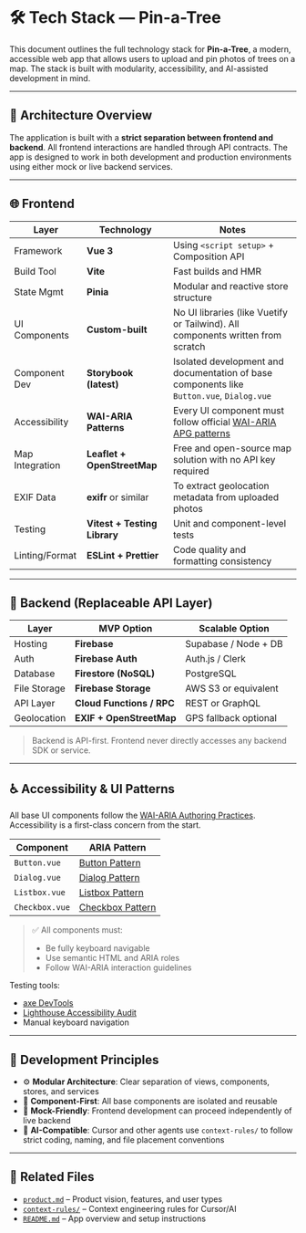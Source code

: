 # 🛠️ Tech Stack — Pin-a-Tree

This document outlines the full technology stack for **Pin-a-Tree**, a modern, accessible web app that allows users to upload and pin photos of trees on a map. The stack is built with modularity, accessibility, and AI-assisted development in mind.

---

## 🧩 Architecture Overview

The application is built with a **strict separation between frontend and backend**. All frontend interactions are handled through API contracts. The app is designed to work in both development and production environments using either mock or live backend services.

---

## 🌐 Frontend

| Layer          | Technology           | Notes |
|----------------|----------------------|-------|
| Framework      | **Vue 3**            | Using `<script setup>` + Composition API |
| Build Tool     | **Vite**             | Fast builds and HMR |
| State Mgmt     | **Pinia**            | Modular and reactive store structure |
| UI Components  | **Custom-built**     | No UI libraries (like Vuetify or Tailwind). All components written from scratch |
| Component Dev  | **Storybook (latest)** | Isolated development and documentation of base components like `Button.vue`, `Dialog.vue` |
| Accessibility  | **WAI-ARIA Patterns** | Every UI component must follow official [WAI-ARIA APG patterns](https://www.w3.org/WAI/ARIA/apg/patterns/) |
| Map Integration| **Leaflet + OpenStreetMap** | Free and open-source map solution with no API key required |
| EXIF Data      | **exifr** or similar | To extract geolocation metadata from uploaded photos |
| Testing        | **Vitest + Testing Library** | Unit and component-level tests |
| Linting/Format | **ESLint + Prettier** | Code quality and formatting consistency |

---

## 🔧 Backend (Replaceable API Layer)

| Layer        | MVP Option               | Scalable Option          |
|--------------|--------------------------|--------------------------|
| Hosting      | **Firebase**             | Supabase / Node + DB     |
| Auth         | **Firebase Auth**        | Auth.js / Clerk          |
| Database     | **Firestore (NoSQL)**    | PostgreSQL               |
| File Storage | **Firebase Storage**     | AWS S3 or equivalent     |
| API Layer    | **Cloud Functions / RPC**| REST or GraphQL          |
| Geolocation  | **EXIF + OpenStreetMap** | GPS fallback optional    |

> Backend is API-first. Frontend never directly accesses any backend SDK or service.

---

## ♿ Accessibility & UI Patterns

All base UI components follow the [WAI-ARIA Authoring Practices](https://www.w3.org/WAI/ARIA/apg/patterns/). Accessibility is a first-class concern from the start.

| Component     | ARIA Pattern         |
|---------------|----------------------|
| `Button.vue`  | [Button Pattern](https://www.w3.org/WAI/ARIA/apg/patterns/button/) |
| `Dialog.vue`  | [Dialog Pattern](https://www.w3.org/WAI/ARIA/apg/patterns/dialog-modal/) |
| `Listbox.vue` | [Listbox Pattern](https://www.w3.org/WAI/ARIA/apg/patterns/listbox/) |
| `Checkbox.vue`| [Checkbox Pattern](https://www.w3.org/WAI/ARIA/apg/patterns/checkbox/) |

> ✅ All components must:
> - Be fully keyboard navigable  
> - Use semantic HTML and ARIA roles  
> - Follow WAI-ARIA interaction guidelines

Testing tools:
- [axe DevTools](https://www.deque.com/axe/devtools/)
- [Lighthouse Accessibility Audit](https://developers.google.com/web/tools/lighthouse)
- Manual keyboard navigation

---

## 🎯 Development Principles

- ⚙️ **Modular Architecture**: Clear separation of views, components, stores, and services
- 🧱 **Component-First**: All base components are isolated and reusable
- 🔁 **Mock-Friendly**: Frontend development can proceed independently of live backend
- 🧠 **AI-Compatible**: Cursor and other agents use `context-rules/` to follow strict coding, naming, and file placement conventions

---

## 📁 Related Files

- [`product.md`](./product.md) – Product vision, features, and user types
- [`context-rules/`](./context-rules/) – Context engineering rules for Cursor/AI
- [`README.md`](../README.md) – App overview and setup instructions
